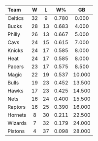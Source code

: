 | Team                             |  W  |  L  |  W%   |   GB   |
|:---------------------------------|:---:|:---:|:-----:|:------:|
| [](/r/bostonceltics) Celtics     | 32  |  9  | 0.780 | 0.000  |
| [](/r/mkebucks) Bucks            | 28  | 13  | 0.683 | 4.000  |
| [](/r/sixers) Philly             | 26  | 13  | 0.667 | 5.000  |
| [](/r/clevelandcavs) Cavs        | 24  | 15  | 0.615 | 7.000  |
| [](/r/nyknicks) Knicks           | 24  | 17  | 0.585 | 8.000  |
| [](/r/heat) Heat                 | 24  | 17  | 0.585 | 8.000  |
| [](/r/pacers) Pacers             | 23  | 17  | 0.575 | 8.500  |
| [](/r/orlandomagic) Magic        | 22  | 19  | 0.537 | 10.000 |
| [](/r/chicagobulls) Bulls        | 19  | 23  | 0.452 | 13.500 |
| [](/r/atlantahawks) Hawks        | 17  | 23  | 0.425 | 14.500 |
| [](/r/gonets) Nets               | 16  | 24  | 0.400 | 15.500 |
| [](/r/torontoraptors) Raptors    | 16  | 25  | 0.390 | 16.000 |
| [](/r/charlottehornets) Hornets  |  8  | 30  | 0.211 | 22.500 |
| [](/r/washingtonwizards) Wizards |  7  | 32  | 0.179 | 24.000 |
| [](/r/detroitpistons) Pistons    |  4  | 37  | 0.098 | 28.000 |